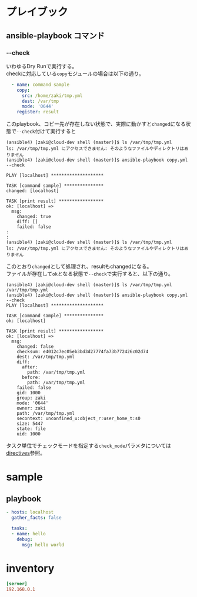 # プレイブック

## ansible-playbook コマンド

### --check

いわゆるDry Runで実行する。  
checkに対応している`copy`モジュールの場合は以下の通り。

```yaml
  - name: command sample
    copy:
      src: /home/zaki/tmp.yml
      dest: /var/tmp
      mode: '0644'
    register: result
```

このplaybook、コピー先が存在しない状態で、実際に動かすと`changed`になる状態で`--check`付けて実行すると

```console
(ansible4) [zaki@cloud-dev shell (master)]$ ls /var/tmp/tmp.yml 
ls: /var/tmp/tmp.yml にアクセスできません: そのようなファイルやディレクトリはありません
(ansible4) [zaki@cloud-dev shell (master)]$ ansible-playbook copy.yml --check

PLAY [localhost] ********************

TASK [command sample] ***************
changed: [localhost]

TASK [print result] *****************
ok: [localhost] => 
  msg:
    changed: true
    diff: []
    failed: false
:
:
(ansible4) [zaki@cloud-dev shell (master)]$ ls /var/tmp/tmp.yml 
ls: /var/tmp/tmp.yml にアクセスできません: そのようなファイルやディレクトリはありません
```

このとおり`changed`として処理され、resultもchangedになる。  
ファイルが存在して`ok`となる状態で`--check`で実行すると、以下の通り。

```console
(ansible4) [zaki@cloud-dev shell (master)]$ ls /var/tmp/tmp.yml
/var/tmp/tmp.yml
(ansible4) [zaki@cloud-dev shell (master)]$ ansible-playbook copy.yml --check
PLAY [localhost] ********************

TASK [command sample] ***************
ok: [localhost]

TASK [print result] *****************
ok: [localhost] => 
  msg:
    changed: false
    checksum: e4012c7ec05eb3bd3d27774fa73b772426c02d74
    dest: /var/tmp/tmp.yml
    diff:
      after:
        path: /var/tmp/tmp.yml
      before:
        path: /var/tmp/tmp.yml
    failed: false
    gid: 1000
    group: zaki
    mode: '0644'
    owner: zaki
    path: /var/tmp/tmp.yml
    secontext: unconfined_u:object_r:user_home_t:s0
    size: 5447
    state: file
    uid: 1000
```

タスク単位でチェックモードを指定する`check_mode`パラメタについては[directives](/Ansible/directives/#check-mode)参照。

# sample

## playbook

```yaml
- hosts: localhost
  gather_facts: false

  tasks:
  - name: hello
    debug:
      msg: hello world
```

# inventory

```ini
[server]
192.168.0.1
```
